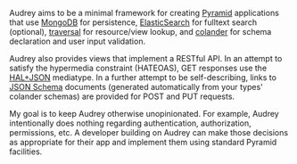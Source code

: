Audrey aims to be a minimal framework for creating [Pyramid](http://www.pylonsproject.org/) applications that use [MongoDB](http://www.mongodb.org/) for persistence, [ElasticSearch](http://www.elasticsearch.org/) for fulltext search (optional), [traversal](http://docs.pylonsproject.org/projects/pyramid/en/1.4-branch/narr/traversal.html) for resource/view lookup, and [colander](http://pypi.python.org/pypi/colander) for schema declaration and user input validation.

Audrey also provides views that implement a RESTful API.  In an attempt to satisfy the hypermedia constraint (HATEOAS), GET responses use the [HAL+JSON](http://stateless.co/hal_specification.html) mediatype.  In a further attempt to be self-describing, links to [JSON Schema](http://json-schema.org/) documents (generated automatically from your types' colander schemas) are provided for POST and PUT requests.

My goal is to keep Audrey otherwise unopinionated.  For example, Audrey intentionally does nothing regarding authentication, authorization, permissions, etc.  A developer building on Audrey can make those decisions as appropriate for their app and implement them using standard Pyramid facilities.
